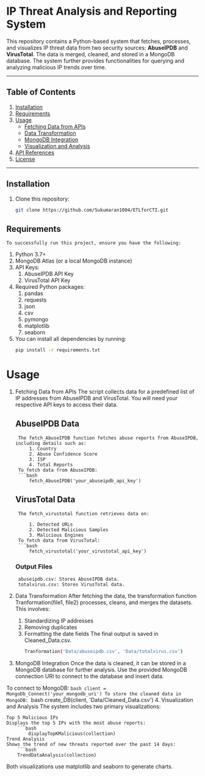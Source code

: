 # IP Threat Analysis and Reporting System

This repository contains a Python-based system that fetches, processes, and visualizes IP threat data from two security sources: **AbuseIPDB** and **VirusTotal**. The data is merged, cleaned, and stored in a MongoDB database. The system further provides functionalities for querying and analyzing malicious IP trends over time.

---

## Table of Contents

1. [Installation](#installation)
2. [Requirements](#requirements)
3. [Usage](#usage)
   - [Fetching Data from APIs](#fetching-data-from-apis)
   - [Data Transformation](#data-transformation)
   - [MongoDB Integration](#mongodb-integration)
   - [Visualization and Analysis](#visualization-and-analysis)
4. [API References](#api-references)
5. [License](#license)

---

## Installation

1. Clone this repository:
   ```bash
   git clone https://github.com/Sukumaran1004/ETLforCTI.git

## Requirements
    To successfully run this project, ensure you have the following:

1. Python 3.7+
2. MongoDB Atlas (or a local MongoDB instance)
3. API Keys:
    1. AbuseIPDB API Key
    2. VirusTotal API Key
4. Required Python packages:
    1. pandas
    2. requests
    3. json
    4. csv
    5. pymongo
    6. matplotlib
    7. seaborn
5. You can install all dependencies by running:
    ```bash
    pip install -r requirements.txt


# Usage
1. Fetching Data from APIs
    The script collects data for a predefined list of IP addresses from AbuseIPDB and VirusTotal. You will need your respective API keys to access their data.

    ## AbuseIPDB Data
        The fetch_AbuseIPDB function fetches abuse reports from AbuseIPDB, including details such as:
            1. Country
            2. Abuse Confidence Score
            3. ISP
            4. Total Reports
        To fetch data from AbuseIPDB:
        ```bash
            fetch_AbuseIPDB('your_abuseipdb_api_key')
    ## VirusTotal Data
        The fetch_virustotal function retrieves data on:

            1. Detected URLs
            2. Detected Malicious Samples
            3. Malicious Engines
        To fetch data from VirusTotal:
        ```bash
            fetch_virustotal('your_virustotal_api_key')
    ### Output Files
        abuseipdb.csv: Stores AbuseIPDB data.
        totalvirus.csv: Stores VirusTotal data.
2. Data Transformation
    After fetching the data, the transformation function Tranformation(file1, file2) processes, cleans, and merges the datasets. This involves:
    1. Standardizing IP addresses
    2. Removing duplicates
    3. Formatting the date fields
    The final output is saved in Cleaned_Data.csv.
        ```bash
        Tranformation('Data/abuseipdb.csv', 'Data/totalvirus.csv')
3. MongoDB Integration
Once the data is cleaned, it can be stored in a MongoDB database for further analysis. Use the provided MongoDB connection URI to connect to the database and insert data.

To connect to MongoDB:
    ```bash
    client = MongoDb_Connect('your_mongodb_uri')
To store the cleaned data in MongoDB:
    ```bash
    create_DB(client, 'Data/Cleaned_Data.csv')
4. Visualization and Analysis
    The system includes two primary visualizations:

    Top 5 Malicious IPs
    Displays the top 5 IPs with the most abuse reports:
        ```bash
            displayTopKMalicious(collection)
    Trend Analysis
    Shows the trend of new threats reported over the past 14 days:
        ```bash
        TrendDataAnalysis(collection)
Both visualizations use matplotlib and seaborn to generate charts.

